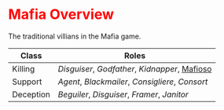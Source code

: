 # <font style="color:red;">Mafia Overview</font>

The traditional villians in the Mafia game.

|Class|Roles|
|-----|-----|
|Killing|*Disguiser*, *Godfather*, *Kidnapper*, [Mafioso](#/content/Gameplay/Mafia/Roles/Mafioso.md)|
|Support|*Agent*, *Blackmailer*, *Consigliere*, *Consort*|
|Deception|*Beguiler*, *Disguiser*, *Framer*, *Janitor*|
